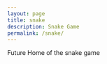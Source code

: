 ```yaml
---
layout: page
title: snake
description: Snake Game
permalink: /snake/
---
```




Future Home of the snake game


